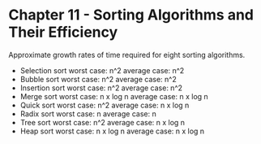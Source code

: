 # Chapter 11 - Sorting Algorithms and Their Efficiency

Approximate growth rates of time required for eight sorting algorithms.

* Selection sort    worst case: n^2         average case: n^2
* Bubble sort       worst case: n^2         average case: n^2
* Insertion sort    worst case: n^2         average case: n^2
* Merge sort        worst case: n x log n   average case: n x log n
* Quick sort        worst case: n^2         average case: n x log n
* Radix sort        worst case: n           average case: n
* Tree sort         worst case: n^2         average case: n x log n
* Heap sort         worst case: n x log n   average case: n x log n
